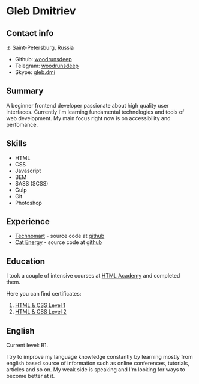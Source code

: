 # Gleb Dmitriev

## Contact info
⚓ Saint-Petersburg, Russia
- Github: [woodrunsdeep](https://github.com/woodrunsdeep)
- Telegram: [woodrunsdeep](https://t.me/woodrunsdeep)
- Skype: [gleb.dmi](skype:gleb.dmi?chat)

## Summary
A beginner frontend developer passionate about high quality user interfaces.
Currently I'm learning fundamental technologies and tools of web development. My main focus right now is on accessibility and perfomance.

## Skills
- HTML
- CSS
- Javascript
- BEM
- SASS (SCSS)
- Gulp
- Git
- Photoshop

## Experience
- [Technomart](https://woodrunsdeep.github.io/technomart) - source code at [github](https://github.com/woodrunsdeep/technomart)
- [Cat Energy](https://woodrunsdeep.github.io/cat-energy) - source code at [github](https://github.com/woodrunsdeep/cat-energy)

## Education
I took a couple of intensive courses at [HTML Academy](https://htmlacademy.ru/) and completed them.

Here you can find certificates:
1. [HTML & CSS Level 1](https://assets.htmlacademy.ru/certificates/intensive/155/1183083.pdf?1596386338)
2. [HTML & CSS Level 2](https://assets.htmlacademy.ru/certificates/intensive/157/1183083.pdf?1596386355)

## English
Current level: B1.

I try to improve my language knowledge constantly by learning mostly from english based source of information such as online conferences, tutorials, articles and so on. My weak side is speaking and I'm looking for ways to become better at it.
